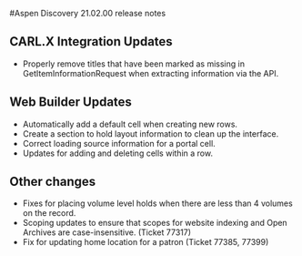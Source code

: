 #Aspen Discovery 21.02.00 release notes
## CARL.X Integration Updates
- Properly remove titles that have been marked as missing in GetItemInformationRequest when extracting information via the API.  

## Web Builder Updates
- Automatically add a default cell when creating new rows. 
- Create a section to hold layout information to clean up the interface.
- Correct loading source information for a portal cell. 
- Updates for adding and deleting cells within a row. 

## Other changes
- Fixes for placing volume level holds when there are less than 4 volumes on the record. 
- Scoping updates to ensure that scopes for website indexing and Open Archives are case-insensitive. (Ticket 77317)
- Fix for updating home location for a patron (Ticket 77385, 77399)
